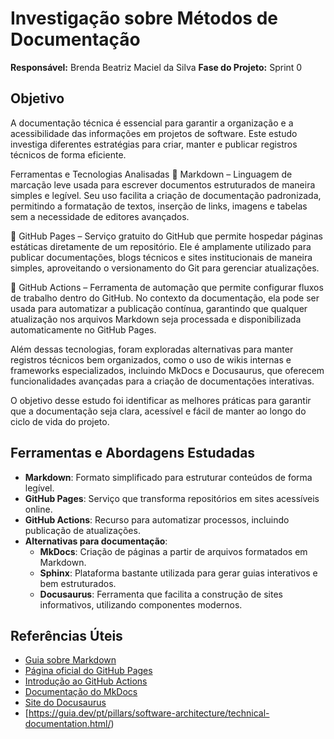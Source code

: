 # **Investigação sobre Métodos de Documentação**  
**Responsável:** Brenda Beatriz Maciel da Silva
**Fase do Projeto:** Sprint 0  

## **Objetivo**  
A documentação técnica é essencial para garantir a organização e a acessibilidade das informações em projetos de software. Este estudo investiga diferentes estratégias para criar, manter e publicar registros técnicos de forma eficiente.

Ferramentas e Tecnologias Analisadas
🔹 Markdown – Linguagem de marcação leve usada para escrever documentos estruturados de maneira simples e legível. Seu uso facilita a criação de documentação padronizada, permitindo a formatação de textos, inserção de links, imagens e tabelas sem a necessidade de editores avançados.

🔹 GitHub Pages – Serviço gratuito do GitHub que permite hospedar páginas estáticas diretamente de um repositório. Ele é amplamente utilizado para publicar documentações, blogs técnicos e sites institucionais de maneira simples, aproveitando o versionamento do Git para gerenciar atualizações.

🔹 GitHub Actions – Ferramenta de automação que permite configurar fluxos de trabalho dentro do GitHub. No contexto da documentação, ela pode ser usada para automatizar a publicação contínua, garantindo que qualquer atualização nos arquivos Markdown seja processada e disponibilizada automaticamente no GitHub Pages.

Além dessas tecnologias, foram exploradas alternativas para manter registros técnicos bem organizados, como o uso de wikis internas e frameworks especializados, incluindo MkDocs e Docusaurus, que oferecem funcionalidades avançadas para a criação de documentações interativas.

O objetivo desse estudo foi identificar as melhores práticas para garantir que a documentação seja clara, acessível e fácil de manter ao longo do ciclo de vida do projeto.

## **Ferramentas e Abordagens Estudadas**  

- **Markdown**: Formato simplificado para estruturar conteúdos de forma legível.  
- **GitHub Pages**: Serviço que transforma repositórios em sites acessíveis online.  
- **GitHub Actions**: Recurso para automatizar processos, incluindo publicação de atualizações.  
- **Alternativas para documentação**:  
  - **MkDocs**: Criação de páginas a partir de arquivos formatados em Markdown.  
  - **Sphinx**: Plataforma bastante utilizada para gerar guias interativos e bem estruturados.  
  - **Docusaurus**: Ferramenta que facilita a construção de sites informativos, utilizando componentes modernos.  

## **Referências Úteis**  

- [Guia sobre Markdown](https://www.markdownguide.org/)  
- [Página oficial do GitHub Pages](https://pages.github.com/)  
- [Introdução ao GitHub Actions](https://github.com/features/actions)  
- [Documentação do MkDocs](https://www.mkdocs.org/)  
- [Site do Docusaurus](https://docusaurus.io/)  
- [https://guia.dev/pt/pillars/software-architecture/technical-documentation.html/)


